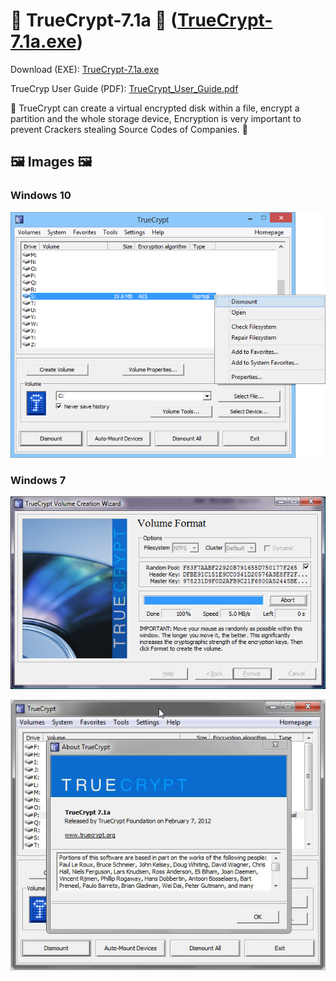 # 🔐 TrueCrypt-7.1a 🔐 ([TrueCrypt-7.1a.exe](https://github.com/AYIDouble/TrueCrypt-7.1a-Source-Code/raw/master/TrueCrypt-7.1a/TrueCrypt.exe))

Download (EXE): [TrueCrypt-7.1a.exe](https://github.com/AYIDouble/TrueCrypt-7.1a-Source-Code/raw/master/TrueCrypt-7.1a/TrueCrypt.exe)

TrueCryp User Guide (PDF): [TrueCrypt_User_Guide.pdf](https://github.com/AYIDouble/TrueCrypt-7.1a-Source-Code/blob/master/TrueCrypt-7.1a/TrueCrypt_User_Guide.pdf)

🔐 TrueCrypt can create a virtual encrypted disk within a file, encrypt a partition and the whole storage device, Encryption is very important to prevent Crackers stealing Source Codes of Companies. 🔐

## 🖼 Images 🖼

### **Windows 10**

![TrueCrypt-7.1a Windows 10](Images/TrueCrypt-7.1a_Windows_10.png)

### **Windows 7**

![TrueCrypt-7.1a Windows 7](Images/TrueCrypt-Create-Volume.png)

![TrueCrypt-7.1a Windows 7 Create Volume](Images/TrueCrypt-7.1a_Windows_7.png)
